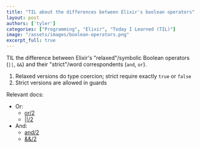 ```yaml
---
title: "TIL about the differences between Elixir's boolean operators"
layout: post
authors: ['tyler']
categories: ["Programming", "Elixir", "Today I Learned (TIL)"]
image: "/assets/images/boolean-operators.png"
excerpt_full: true
---
```


TIL the difference between Elixir's "relaxed"/symbolic Boolean operators (`||`, `&&`) and their "strict"/word correspondents (`and`, `or`).

1. Relaxed versions do type coercion; strict require exactly `true` or `false`
2. Strict versions are allowed in guards

Relevant docs:

- Or:
    - [or/2](https://hexdocs.pm/elixir/main/Kernel.html#or/2)
    - [\|\|/2](https://hexdocs.pm/elixir/main/Kernel.html#%7C%7C/2)
- And:
    - [and/2](https://hexdocs.pm/elixir/main/Kernel.html#and/2)
    - [&&/2](https://hexdocs.pm/elixir/main/Kernel.html#&&/2)
